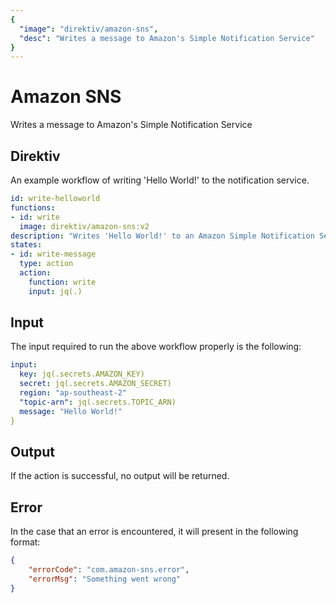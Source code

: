 ```yaml
---
{
  "image": "direktiv/amazon-sns",
  "desc": "Writes a message to Amazon's Simple Notification Service"
}
---
```


# Amazon SNS

Writes a message to Amazon's Simple Notification Service

## Direktiv

An example workflow of writing 'Hello World!' to the notification service.

```yaml
id: write-helloworld
functions:
- id: write
  image: direktiv/amazon-sns:v2
description: "Writes 'Hello World!' to an Amazon Simple Notification Service"
states:
- id: write-message
  type: action
  action:
    function: write
    input: jq(.)
```

## Input

The input required to run the above workflow properly is the following:

```yaml
input:
  key: jq(.secrets.AMAZON_KEY)
  secret: jq(.secrets.AMAZON_SECRET)
  region: "ap-southeast-2"
  "topic-arn": jq(.secrets.TOPIC_ARN)
  message: "Hello World!"
}
```

## Output

If the action is successful, no output will be returned.

## Error

In the case that an error is encountered, it will present in the following format:

```json
{
    "errorCode": "com.amazon-sns.error",
    "errorMsg": "Something went wrong"
}
```